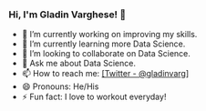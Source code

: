 ### Hi, I'm Gladin Varghese! 👋

- 🔭 I’m currently working on improving my skills.
- 🌱 I’m currently learning more Data Science.
- 👯 I’m looking to collaborate on Data Science.
- 💬 Ask me about Data Science.
- 📫 How to reach me: [\[Twitter - @gladinvarg\]](https://twitter.com/gladinvarg)
- 😄 Pronouns: He/His
- ⚡ Fun fact: I love to workout everyday!
